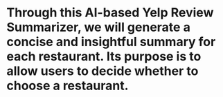 # Through this AI-based Yelp Review Summarizer, we will generate a concise and insightful summary for each restaurant. Its purpose is to allow users to decide whether to choose a restaurant.
